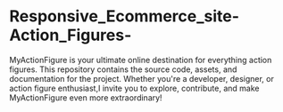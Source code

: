 # Responsive_Ecommerce_site-Action_Figures-
MyActionFigure is your ultimate online destination for everything action figures. This repository contains the source code, assets, and documentation for the project. Whether you're a developer, designer, or action figure enthusiast,I invite you to explore, contribute, and make MyActionFigure even more extraordinary!
